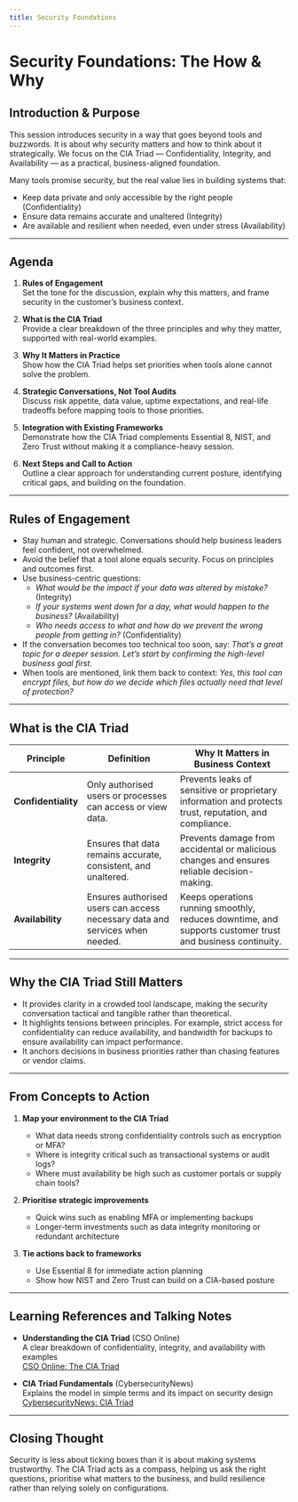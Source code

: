 ```yaml
---
title: Security Foundations
---
```

# Security Foundations: The How & Why

## Introduction & Purpose
This session introduces security in a way that goes beyond tools and buzzwords. It is about why security matters and how to think about it strategically. We focus on the CIA Triad — Confidentiality, Integrity, and Availability — as a practical, business-aligned foundation.

Many tools promise security, but the real value lies in building systems that:
- Keep data private and only accessible by the right people (Confidentiality)
- Ensure data remains accurate and unaltered (Integrity)
- Are available and resilient when needed, even under stress (Availability)

---

## Agenda

1. **Rules of Engagement**  
   Set the tone for the discussion, explain why this matters, and frame security in the customer’s business context.

2. **What is the CIA Triad**  
   Provide a clear breakdown of the three principles and why they matter, supported with real-world examples.

3. **Why It Matters in Practice**  
   Show how the CIA Triad helps set priorities when tools alone cannot solve the problem.

4. **Strategic Conversations, Not Tool Audits**  
   Discuss risk appetite, data value, uptime expectations, and real-life tradeoffs before mapping tools to those priorities.

5. **Integration with Existing Frameworks**  
   Demonstrate how the CIA Triad complements Essential 8, NIST, and Zero Trust without making it a compliance-heavy session.

6. **Next Steps and Call to Action**  
   Outline a clear approach for understanding current posture, identifying critical gaps, and building on the foundation.

---

## Rules of Engagement

- Stay human and strategic. Conversations should help business leaders feel confident, not overwhelmed.  
- Avoid the belief that a tool alone equals security. Focus on principles and outcomes first.  
- Use business-centric questions:  
  - *What would be the impact if your data was altered by mistake?* (Integrity)  
  - *If your systems went down for a day, what would happen to the business?* (Availability)  
  - *Who needs access to what and how do we prevent the wrong people from getting in?* (Confidentiality)  
- If the conversation becomes too technical too soon, say: *That’s a great topic for a deeper session. Let’s start by confirming the high-level business goal first.*  
- When tools are mentioned, link them back to context: *Yes, this tool can encrypt files, but how do we decide which files actually need that level of protection?*

---

## What is the CIA Triad

| Principle         | Definition                                                                           | Why It Matters in Business Context                                                                 |
|-------------------|--------------------------------------------------------------------------------------|-----------------------------------------------------------------------------------------------------|
| **Confidentiality** | Only authorised users or processes can access or view data. | Prevents leaks of sensitive or proprietary information and protects trust, reputation, and compliance. |
| **Integrity**       | Ensures that data remains accurate, consistent, and unaltered. | Prevents damage from accidental or malicious changes and ensures reliable decision-making.           |
| **Availability**    | Ensures authorised users can access necessary data and services when needed. | Keeps operations running smoothly, reduces downtime, and supports customer trust and business continuity. |

---

## Why the CIA Triad Still Matters

- It provides clarity in a crowded tool landscape, making the security conversation tactical and tangible rather than theoretical.  
- It highlights tensions between principles. For example, strict access for confidentiality can reduce availability, and bandwidth for backups to ensure availability can impact performance.  
- It anchors decisions in business priorities rather than chasing features or vendor claims.

---

## From Concepts to Action

1. **Map your environment to the CIA Triad**  
   - What data needs strong confidentiality controls such as encryption or MFA?  
   - Where is integrity critical such as transactional systems or audit logs?  
   - Where must availability be high such as customer portals or supply chain tools?

2. **Prioritise strategic improvements**  
   - Quick wins such as enabling MFA or implementing backups  
   - Longer-term investments such as data integrity monitoring or redundant architecture

3. **Tie actions back to frameworks**  
   - Use Essential 8 for immediate action planning  
   - Show how NIST and Zero Trust can build on a CIA-based posture

---

## Learning References and Talking Notes

- **Understanding the CIA Triad** (CSO Online)  
  A clear breakdown of confidentiality, integrity, and availability with examples  
  [CSO Online: The CIA Triad](https://www.csoonline.com/article/568917/the-cia-triad-definition-components-and-examples.html)

- **CIA Triad Fundamentals** (CybersecurityNews)  
  Explains the model in simple terms and its impact on security design  
  [CybersecurityNews: CIA Triad](https://cybersecuritynews.com/cia-triad-confidentiality-integrity-availability/)

---

## Closing Thought
Security is less about ticking boxes than it is about making systems trustworthy. The CIA Triad acts as a compass, helping us ask the right questions, prioritise what matters to the business, and build resilience rather than relying solely on configurations.
